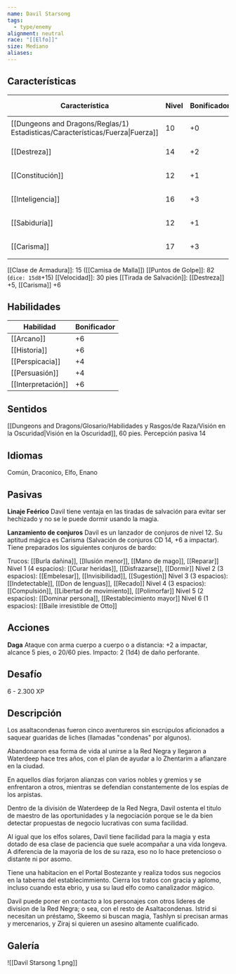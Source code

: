 ```yaml
---
name: Davil Starsong
tags:
  - type/enemy
alignment: neutral
race: "[[Elfo]]"
size: Mediano
aliases:
---
```


## Características
| Característica                                                                 | Nivel | Bonificador | Lanzar dado      |
| ------------------------------------------------------------------------------ | ----- | ----------- | ---------------- |
| [[Dungeons and Dragons/Reglas/1) Estadisticas/Características/Fuerza\|Fuerza]] | 10    | +0          | `dice: 1d20 + 0` |
| [[Destreza]]                                                                   | 14    | +2          | `dice: 1d20 + 0` |
| [[Constitución]]                                                               | 12    | +1          | `dice: 1d20 + 0` |
| [[Inteligencia]]                                                               | 16    | +3          | `dice: 1d20 + 0` |
| [[Sabiduría]]                                                                  | 12    | +1          | `dice: 1d20 + 0` |
| [[Carisma]]                                                                    | 17    | +3          | `dice: 1d20 + 0` |

[[Clase de Armadura]]: 15 ([[Camisa de Malla]])
[[Puntos de Golpe]]: 82 (`dice: 15d8`+15)
[[Velocidad]]: 30 pies
[[Tirada de Salvación]]: [[Destreza]] +5, [[Carisma]] +6

## Habilidades
| Habilidad          | Bonificador |
| ------------------ | ----------- |
| [[Arcano]]         | +6          |
| [[Historia]]       | +6          |
| [[Perspicacia]]    | +4          |
| [[Persuasión]]     | +4          |
| [[Interpretación]] | +6          |

## Sentidos

[[Dungeons and Dragons/Glosario/Habilidades y Rasgos/de Raza/Visión en la Oscuridad|Visión en la Oscuridad]], 60 pies.
Percepción pasiva 14

## Idiomas

Común, Draconico, Elfo, Enano

## Pasivas

**Linaje Feérico**
Davil tiene ventaja en las tiradas de salvación para evitar ser hechizado y no se le puede dormir usando la magia.

**Lanzamiento de conjuros**
Davil es un lanzador de conjuros de nivel 12. Su aptitud mágica es Carisma (Salvación de conjuros CD 14, +6 a impactar). Tiene preparados los siguientes conjuros de bardo:

Trucos: [[Burla dañina]], [[Ilusión menor]], [[Mano de mago]], [[Reparar]]
Nivel 1 (4 espacios): [[Curar heridas]], [[Disfrazarse]], [[Dormir]]
Nivel 2 (3 espacios): [[Embelesar]], [[Invisibilidad]], [[Sugestión]]
Nivel 3 (3 espacios): [[Indetectable]], [[Don de lenguas]], [[Recado]]
Nivel 4 (3 espacios): [[Compulsión]], [[Libertad de movimiento]], [[Polimorfar]]
Nivel 5 (2 espacios): [[Dominar persona]], [[Restablecimiento mayor]]
Nivel 6 (1 espacios): [[Baile irresistible de Otto]]


## Acciones

**Daga**
Ataque con arma cuerpo a cuerpo o a distancia: +2 a impactar, alcance 5 pies, o 20/60 pies.
Impacto: 2 (1d4) de daño perforante.

## Desafío

6 - 2.300 XP

## Descripción

Los asaltacondenas fueron cinco aventureros sin escrúpulos aficionados a saquear guaridas de liches (llamadas "condenas" por algunos). 

Abandonaron esa forma de vida al unirse a la Red Negra y llegaron a Waterdeep hace tres años, con el plan de ayudar a lo Zhentarim a afianzare en la ciudad. 

En aquellos días forjaron alianzas con varios nobles y gremios y se enfrentaron a otros, mientras se defendían constantemente de los espías de los arpistas.

Dentro de la división de Waterdeep de la Red Negra, Davil ostenta el titulo de maestro de las oportunidades y la negociación porque se le da bien detectar propuestas de negocio lucrativas con suma facilidad.

Al igual que los elfos solares, Davil tiene facilidad para la magia y esta dotado de esa clase de paciencia que suele acompañar a una vida longeva. A diferencia de la mayoría de los de su raza, eso no lo hace pretencioso o distante ni por asomo.

Tiene una habitacion en el Portal Bostezante y realiza todos sus negocios en la taberna del establecimmiento. Cierra los tratos con gracia y aplomo, incluso cuando esta ebrio, y usa su laud elfo como canalizador mágico.

Davil puede poner en contacto a los personajes con otros lideres de division de la Red Negra; o sea, con el resto de Asaltacondenas. Istrid si necesitan un préstamo, Skeemo si buscan magia, Tashlyn si precisan armas y mercenarios, y Ziraj si quieren un asesino altamente cualificado.

## Galería

![[Davil Starsong 1.png]]